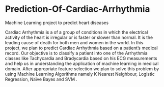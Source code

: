 # Prediction-Of-Cardiac-Arrhythmia
Machine Learning project to predict heart diseases


Cardiac Arrhythmia is a of a group of conditions in which the electrical activity of the heart is irregular or is faster or slower than normal. It is the leading cause of death for both men and women in the world. In this project, we plan to predict Cardiac Arrhythmia based on a patient’s medical record. Our objective is to classify a patient into one of the Arrhythmia classes like Tachycardia and Bradycardia based on his ECG measurements and help us in understanding the application of machine learning in medical domain. After appropriate feature selection we plan to solve this problem by using Machine Learning Algorithms namely K Nearest Neighbour, Logistic Regression, Naïve Bayes and SVM .
